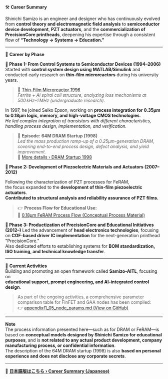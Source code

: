 🛠️ **Career Summary**

Shinichi Samizo is an engineer and designer who has continuously evolved from **control theory and electromagnetic field analysis** to **semiconductor device development**, **PZT actuators**, and the **commercialization of PrecisionCore printheads**, deepening his expertise through a consistent flow of **“Technology → Systems → Education.”**

---

📘 **Career by Phase**

**🔹 Phase 1: From Control Systems to Semiconductor Devices (1994–2006)**  
  Started with **control system design using MATLAB/Simulink** and conducted early research on **thin-film microreactors** during his university years.  
  > 🧪 [Thin-Film Microreactor 1996](https://samizo-aitl.github.io/Edusemi-Plus/archive/in1996/thinfilm_microreactor.html)  
  > *Ferrite + Al spiral coil structure, analyzing loss mechanisms at 500 kHz–1 MHz (undergraduate research).*

  In 1997, he joined Seiko Epson, working on **process integration for 0.35μm to 0.18μm logic, memory, and high-voltage CMOS technologies**.  
  *He led complex integration of transistors with different characteristics, handling process design, implementation, and verification.*

  > 🧩 **Episode: 64M DRAM Startup (1998)**  
  > *Led the mass production ramp-up of a 0.25μm-generation DRAM, covering end-to-end process design, defect analysis, and yield improvement.*  
  > 🔗 [More details › DRAM Startup 1998](https://samizo-aitl.github.io/Edusemi-Plus/archive/in1998/DRAM_Startup_64M_1998.html)

**🔹 Phase 2: Development of Piezoelectric Materials and Actuators (2007–2012)**

Following the characterization of PZT processes for FeRAM,  
the focus expanded to the **development of thin-film piezoelectric actuators**.  
**Contributed to structural analysis and reliability assurance of PZT films.**

> 👉 **Process Flow for Educational Use:**  
> 📘 [0.18μm FeRAM Process Flow (Conceptual Process Material)](https://samizo-aitl.github.io/Edusemi-v4x/d_chapter1_memory_technologies/doc_FeRAM/0.18um_FeRAM_ProcessFlow)

**🔹 Phase 3: Productization of PrecisionCore and Educational Initiatives (2012–)**
Led the advancement of **head electronics technologies**, focusing on **COF-based driver IC implementation** for the next-generation printhead "PrecisionCore."  
Also dedicated efforts to establishing systems for **BOM standardization, ISO training, and technical knowledge transfer**.

---

🎯 **Current Activities**  
Building and promoting an open framework called **Samizo-AITL**, focusing on  
**educational support, prompt engineering, and AI-integrated control design**.

> As part of the ongoing activities, a comprehensive parameter comparison table for FinFET and GAA nodes has been compiled:  
> 👉 [appendixf1_05_node_params.md (View on GitHub)](https://github.com/Samizo-AITL/Edusemi-v4x/blob/main/f_chapter1_finfet_gaa/appendixf1_05_node_params.md)

---

**Note**  
The process information presented here—such as for DRAM or FeRAM—is based on **conceptual models designed by Shinichi Samizo for educational purposes**, and is **not related to any actual product development, company manufacturing process, or confidential information**.  
The description of the 64M DRAM startup (1998) is also **based on personal experience and does not disclose any corporate secrets**.

---

🔗 **[日本語版はこちら › Career Summary (Japanese)](./career-summary.md)**

